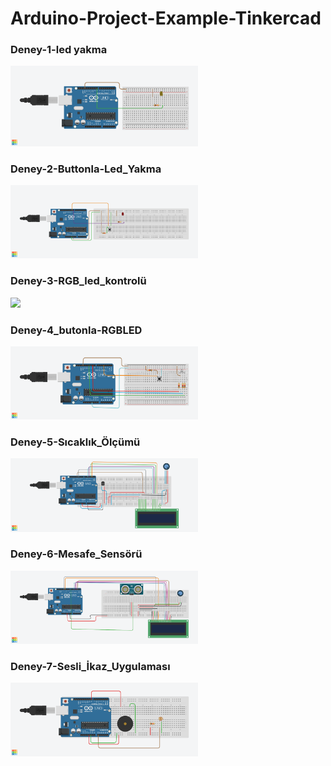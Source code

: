 # Arduino-Project-Example-Tinkercad
<h3>Deney-1-led yakma</h3>
<img src="Deney-1-led yakma.png" width="300" >
<h3>Deney-2-Buttonla-Led_Yakma</h3>
<img src="Deney-2-Buttonla-Led_Yakma.png" width="300" >
<h3>Deney-3-RGB_led_kontrolü</h3>
<img src="Deney-3-RGB_led_kontrolü.png" width="300" >
<h3>Deney-4_butonla-RGBLED</h3>
<img src="Deney-4_butonla-RGBLED.png" width="300" >
<h3>Deney-5-Sıcaklık_Ölçümü</h3>
<img src="Deney-5-Sıcaklık_Ölçümü.png" width="300" >
<h3>Deney-6-Mesafe_Sensörü</h3>
<img src="Deney-6-Mesafe_Sensörü.png" width="300" >
<h3>Deney-7-Sesli_İkaz_Uygulaması</h3>
<img src="Deney-7-Sesli_İkaz_Uygulaması.png" width="300" >
